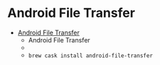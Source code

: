 # Android File Transfer
- [Android File Transfer](https://www.android.com/filetransfer/)
  -  Android File Transfer
  - 
  - `brew cask install android-file-transfer`
